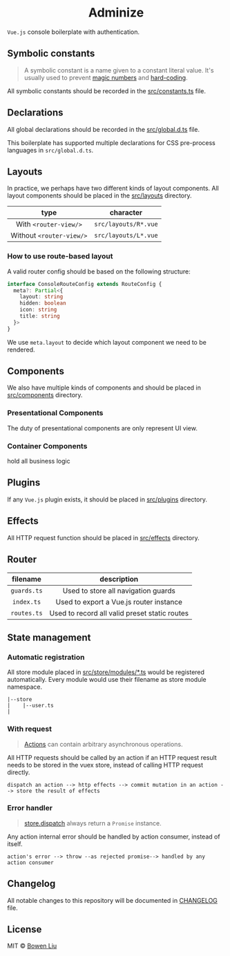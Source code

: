 <h1 align="center">Adminize</h1>

`Vue.js` console boilerplate with authentication.

## Symbolic constants

> A symbolic constant is a name given to a constant literal value. It's usually used to prevent [magic numbers][wiki-magic-number] and [hard-coding][wiki-hard-coding].

[wiki-magic-number]: https://en.wikipedia.org/wiki/Magic_number_(programming)
[wiki-hard-coding]: https://en.wikipedia.org/wiki/Hard_coding

All symbolic constants should be recorded in the [src/constants.ts](src/constants.ts) file.

## Declarations

All global declarations should be recorded in the [src/global.d.ts](src/global.d.ts) file.

This boilerplate has supported multiple declarations for CSS pre-process languages in `src/global.d.ts`.

## Layouts

In practice, we perhaps have two different kinds of layout components. All layout components should be placed in the [src/layouts](src/layouts) directory.

|           type           |      character       |
| :----------------------: | :------------------: |
|  With `<router-view/>`   | `src/layouts/R*.vue` |
| Without `<router-view/>` | `src/layouts/L*.vue` |

### How to use route-based layout

A valid router config should be based on the following structure:

```ts
interface ConsoleRouteConfig extends RouteConfig {
  meta?: Partial<{
    layout: string
    hidden: boolean
    icon: string
    title: string
  }>
}
```

We use `meta.layout` to decide which layout component we need to be rendered.

## Components

We also have multiple kinds of components and should be placed in [src/components](src/components) directory.

### Presentational Components

The duty of presentational components are only represent UI view.

### Container Components

hold all business logic

## Plugins

If any `Vue.js` plugin exists, it should be placed in [src/plugins](src/plugins) directory.

## Effects

All HTTP request function should be placed in [src/effects](src/effects) directory.

## Router

|  filename   |                  description                  |
| :---------: | :-------------------------------------------: |
| `guards.ts` |      Used to store all navigation guards      |
| `index.ts`  |    Used to export a Vue.js router instance    |
| `routes.ts` | Used to record all valid preset static routes |

## State management

[doc-vuex-actions]: https://vuex.vuejs.org/guide/actions.html#actions

### Automatic registration

All store module placed in [src/store/modules/\*.ts](src/store/modules) would be registered automatically. Every module would use their filename as store module namespace.

```
|--store
|    |--user.ts
|
```

### With request

> [Actions][doc-vuex-actions] can contain arbitrary asynchronous operations.

All HTTP requests should be called by an action if an HTTP request result needs to be stored in the vuex store, instead of calling HTTP request directly.

```
dispatch an action --> http effects --> commit mutation in an action --> store the result of effects
```

### Error handler

> [store.dispatch][doc-vuex-dispatch] always return a `Promise` instance.

[doc-vuex-dispatch]: https://vuex.vuejs.org/api/#dispatch

Any action internal error should be handled by action consumer, instead of itself.

```
action's error --> throw --as rejected promise--> handled by any action consumer
```

## Changelog

All notable changes to this repository will be documented in [CHANGELOG](./CHANGELOG.md) file.

## License

MIT © [Bowen Liu](https://github.com/lbwa)
